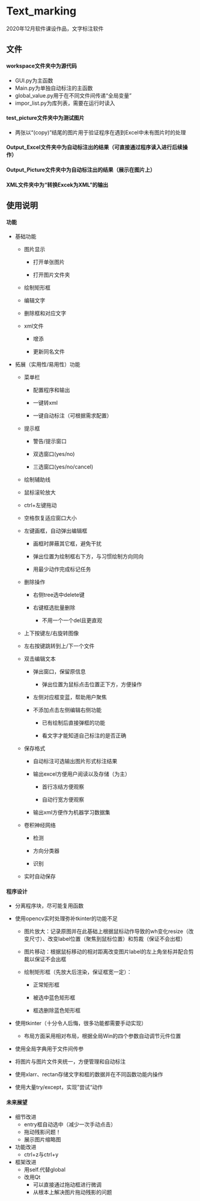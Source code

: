 # Text_marking

2020年12月软件课设作品，文字标注软件



## 文件

#### workspace文件夹中为源代码

- GUI.py为主函数
- Main.py为单独自动标注的主函数
- global_value.py用于在不同文件间传递“全局变量”
- impor_list.py为库列表，需要在运行时读入

#### test_picture文件夹中为测试图片

- 两张以“(copy)”结尾的图片用于验证程序在遇到Excel中未有图片时的处理

#### Output_Excel文件夹中为自动标注出的结果（可直接通过程序读入进行后续操作）

#### Output_Picture文件夹中为自动标注出的结果（展示在图片上）

#### XML文件夹中为“转换Excek为XML”的输出



## 使用说明

#### 功能

- 基础功能

  - 图片显示

    - 打开单张图片

    - 打开图片文件夹

  - 绘制矩形框

  - 编辑文字

  - 删除框和对应文字

  - xml文件

    - 增添

    - 更新同名文件

- 拓展（实用性/易用性）功能

  - 菜单栏

    - 配置程序和输出

    - 一键转xml

    - 一键自动标注（可根据需求配置）

  - 提示框

    - 警告/提示窗口

    - 双选窗口(yes/no)

    - 三选窗口(yes/no/cancel)

  - 绘制辅助线

  - 鼠标滚轮放大

  - ctrl+左键拖动

  - 空格恢复适应窗口大小

  - 左键画框，自动弹出编辑框

    - 画框时屏蔽其它框，避免干扰

    - 弹出位置为绘制框右下方，与习惯绘制方向同向

    - 用最少动作完成标记任务

  - 删除操作

    - 右侧tree选中delete键

    - 右键框选批量删除
      - 不用一个一个del且更直观

  - 上下按键左/右旋转图像

  - 左右按键跳转到上/下一个文件

  - 双击编辑文本

    - 弹出窗口，保留原信息
      - 弹出位置为鼠标点击位置正下方，方便操作

    - 左侧对应框变蓝，帮助用户聚焦

    - 不添加点击左侧编辑右侧功能

      - 已有绘制后直接弹框的功能

      - 看文字才能知道自己标注的是否正确

  - 保存格式

    - 自动标注可选输出图片形式标注结果

    - 输出excel方便用户阅读以及存储（为主）

      - 首行冻结方便观察

      - 自动行宽方便观察

    - 输出xml方便作为机器学习数据集

  - 卷积神经网络

    - 检测

    - 方向分类器

    - 识别

  - 实时自动保存



#### 程序设计

- 分离程序块，尽可能复用函数

- 使用opencv实时处理弥补tkinter的功能不足

  - 图片放大：记录原图并在此基础上根据鼠标动作导致的wh变化resize（改变尺寸）、改变label位置（聚焦到鼠标位置）和剪裁（保证不会出框）

  - 图片移动：根据鼠标移动的相对距离改变图片label的左上角坐标并配合剪裁以保证不会出框

  - 绘制矩形框（先放大后渲染，保证框宽一定）：

    - 正常矩形框

    - 被选中蓝色矩形框

    - 框选删除蓝色矩形框

- 使用tkinter（十分令人后悔，很多功能都需要手动实现）
  - 布局方面采用相对布局，根据全局Win的四个参数自动调节元件位置

- 使用全局字典用于文件间传参

- 将图片与图片文件夹统一，方便管理和自动标注

- 使用xlarr、rectan存储文字和框的数据并在不同函数功能内操作

- 使用大量try/except，实现”尝试“动作



#### 未来展望

- 细节改进
  - entry框自动选中（减少一次手动点击）
  - 拖动残影问题！
  - 展示图片缩略图
- 功能改进
  - ctrl+z与ctrl+y
- 框架改进
  - 用self.代替global
  - 改用Qt
    - 可以直接通过拖动框进行微调
    - 从根本上解决图片拖动残影的问题
